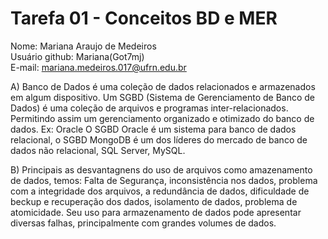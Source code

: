 # Tarefa 01 - Conceitos BD e MER

Nome: Mariana Araujo de Medeiros</br>
Usuário github: Mariana(Got7mj)</br>
E-mail: mariana.medeiros.017@ufrn.edu.br

A) Banco de Dados é uma coleção de dados relacionados e armazenados em algum dispositivo. Um SGBD (Sistema de Gerenciamento de Banco de Dados) é uma coleção de arquivos e programas inter-relacionados. Permitindo assim um gerenciamento organizado e otimizado do banco de dados. Ex: Oracle
O SGBD Oracle é um sistema para banco de dados relacional, o SGBD MongoDB é um dos líderes do mercado de banco de dados não relacional, SQL Server, MySQL.

B) Principais as desvantagnens do uso de arquivos como amazenamento de dados, temos: Falta de Segurança, inconsistência nos dados, problema com a integridade dos arquivos, a redundância de dados, dificuldade de beckup e recuperação dos dados, isolamento de dados, problema de atomicidade. Seu uso para armazenamento de dados pode apresentar diversas falhas, principalmente com grandes volumes de dados.

